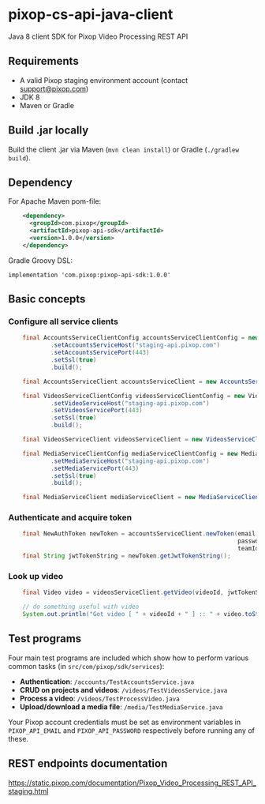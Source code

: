 # pixop-cs-api-java-client
Java 8 client SDK for Pixop Video Processing REST API

## Requirements
- A valid Pixop staging environment account (contact support@pixop.com)
- JDK 8
- Maven or Gradle

## Build .jar locally
Build the client .jar via Maven (`mvn clean install`) or Gradle (`./gradlew build`).

## Dependency
For Apache Maven pom-file:
```xml
    <dependency>
      <groupId>com.pixop</groupId>
      <artifactId>pixop-api-sdk</artifactId>
      <version>1.0.0</version>
    </dependency>
```

Gradle Groovy DSL:
```
implementation 'com.pixop:pixop-api-sdk:1.0.0'
```

## Basic concepts

### Configure all service clients
```java
    final AccountsServiceClientConfig accountsServiceClientConfig = new AccountsServiceClientConfig.Builder()
            .setAccountsServiceHost("staging-api.pixop.com")
            .setAccountsServicePort(443)
            .setSsl(true)
            .build();

    final AccountsServiceClient accountsServiceClient = new AccountsServiceClient(accountsServiceClientConfig);

    final VideosServiceClientConfig videosServiceClientConfig = new VideosServiceClientConfig.Builder()
            .setVideoServiceHost("staging-api.pixop.com")
            .setVideosServicePort(443)
            .setSsl(true)
            .build();

    final VideosServiceClient videosServiceClient = new VideosServiceClient(videosServiceClientConfig);

    final MediaServiceClientConfig mediaServiceClientConfig = new MediaServiceClientConfig.Builder()
            .setMediaServiceHost("staging-api.pixop.com")
            .setMediaServicePort(443)
            .setSsl(true)
            .build();

    final MediaServiceClient mediaServiceClient = new MediaServiceClient(mediaServiceClientConfig);
```

### Authenticate and acquire token
```java
    final NewAuthToken newToken = accountsServiceClient.newToken(email,
                                                                 password,
                                                                 teamId);
    final String jwtTokenString = newToken.getJwtTokenString();
```

### Look up video
```java
    final Video video = videosServiceClient.getVideo(videoId, jwtTokenString).getVideo();

    // do something useful with video
    System.out.println("Got video [ " + videoId + " ] :: " + video.toString());
```

## Test programs
Four main test programs are included which show how to perform various common tasks (in `src/com/pixop/sdk/services`):

- **Authentication**: `/accounts/TestAccountsService.java`
- **CRUD on projects and videos**: `/videos/TestVideosService.java`
- **Process a video**: `/videos/TestProcessVideo.java`
- **Upload/download a media file**: `/media/TestMediaService.java`

Your Pixop account credentials must be set as environment variables in `PIXOP_API_EMAIL` and `PIXOP_API_PASSWORD` respectively before running any of these.

## REST endpoints documentation

https://static.pixop.com/documentation/Pixop_Video_Processing_REST_API_staging.html

